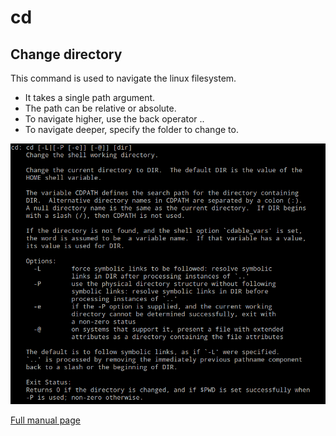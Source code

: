 # cd

## Change directory

This command is used to navigate the linux filesystem. 

* It takes a single path argument. 
* The path can be relative or absolute.
* To navigate higher, use the back operator ..
* To navigate deeper, specify the folder to change to.

![](/Images/cd.PNG)

[Full manual page](http://man7.org/linux/man-pages/man1/cd.1p.html)

